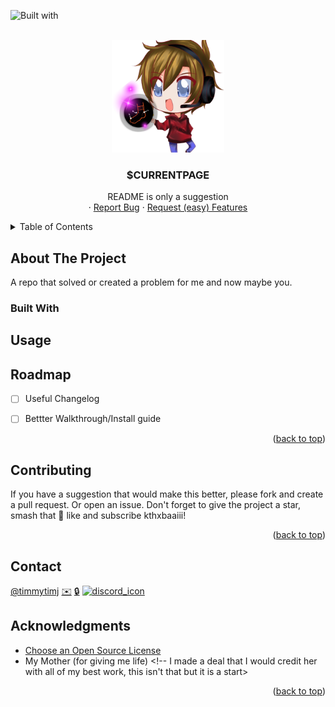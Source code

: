 <!-- Improved compatibility of back to top link: See: https://github.com/timmytimj/$CURRENTPAGE/pull/73 -->
<a name="readme-top"></a>


<!--
[![Contributors][contributors-shield]][contributors-url]
[![Forks][forks-shield]][forks-url]
[![Stargazers][stars-shield]][stars-url] 
[![Issues][issues-shield]][issues-url] 
[![MIT License][license-shield]][license-url] -->

![Built with](https://img.shields.io/badge/Built%20with-no%20real%20care-blue)


<!-- PROJECT LOGO -->
<br />
<div align="center">
  <a href="#">
    <img src="https://github.com/timmytimj/readme-timplate/blob/master/images/sock%20analyst.png?raw=true" alt="Logo" width="180" height="180">
  </a>

  <h3 align="center">$CURRENTPAGE</h3>

  <p align="center">
    README is only a suggestion
    <br />
 <!--   <a href="/timmytimj/$CURRENTPAGE/wiki""><strong>More docs maybe on the wiki »</strong></a>
    <br />
    <br />
    <a href="$DEMOLINK">View Demo</a> -->
    ·
    <a href="/timmytimj/$CURRENTPAGE/issues">Report Bug</a>
    ·
    <a href="/timmytimj/$CURRENTPAGE/issues">Request (easy) Features</a>
  </p>
</div>



<!-- TABLE OF CONTENTS -->
<details>
  <summary>Table of Contents</summary>
  <ol>
    <li>
      <a href="#about-the-project">About</a>
      <ul>
        <li><a href="#built-with">Powered By</a></li>
      </ul>
    </li>
    <li>
      <a href="#getting-started">Getting Started</a>
      <ul>
        <li><a href="#prerequisites">Prerequisites</a></li>
        <li><a href="#installation">Installation</a></li>
      </ul>
    </li>
    <li><a href="#usage">Usage</a></li>
    <li><a href="#roadmap">Roadmap</a></li>
    <li><a href="#contributing">Contributing</a></li>
    <li><a href="#license">License</a></li>
    <li><a href="#contact">Contact</a></li>
    <li><a href="#acknowledgments">Acknowledgments</a></li>
  </ol>
</details>



<!-- ABOUT THE PROJECT -->
## About The Project

<!-- [![Product Name Screen Shot][product-screenshot]](https://example.com) -->

A repo that solved or created a problem for me and now maybe you.




### Built With

<!-- * [![Next][Next.js]][Next-url]
* [![React][React.js]][React-url]
* [![Vue][Vue.js]][Vue-url]
* [![Angular][Angular.io]][Angular-url]
* [![Svelte][Svelte.dev]][Svelte-url]
* [![Laravel][Laravel.com]][Laravel-url]
* [![Bootstrap][Bootstrap.com]][Bootstrap-url]
* [![JQuery][JQuery.com]][JQuery-url]
-->





## Usage





<!-- ROADMAP -->
## Roadmap

- [ ] Useful Changelog
- [ ] Bettter Walkthrough/Install guide


<p align="right">(<a href="#readme-top">back to top</a>)</p>



<!-- CONTRIBUTING -->
## Contributing


If you have a suggestion that would make this better, please fork and  create a pull request. Or open an issue.
Don't forget to give the project a star, smash that 🔕 like and subscribe kthxbaaiii!



<p align="right">(<a href="#readme-top">back to top</a>)</p>



<!-- CONTACT -->
## Contact

[@timmytimj](https://twitter.com/timmytimj)   [✉️](tim@timmytimj.com)   [🔒](https://keybase.io/timmytimj)   <a href="https://onbydefault.com/"><img src="https://cdn3.emoji.gg/emojis/9430-discord-icon.png" width="16px" height="18px" alt="discord_icon"></a> 
 






<!-- ACKNOWLEDGMENTS -->
## Acknowledgments


* [Choose an Open Source License](https://choosealicense.com)
* My Mother (for giving me life) <!-- I made a deal that I would credit her with all of my best work, this isn't that but it is a start>


<p align="right">(<a href="#readme-top">back to top</a>)</p>



<!-- MARKDOWN LINKS & IMAGES -->
<!-- https://www.markdownguide.org/basic-syntax/#reference-style-links -->
[discord-link]: https://onbydefault.com/
[discord-logo]: https://cdn3.emoji.gg/emojis/9430-discord-icon.png?width=25&height=25
[contributors-shield]: https://img.shields.io/github/contributors/timmytimj/$CURRENTPAGE.svg?style=for-the-badge
[contributors-url]: https://github.com/timmytimj/$CURRENTPAGE/graphs/contributors
[forks-shield]: https://img.shields.io/github/forks/timmytimj/$CURRENTPAGE.svg?style=for-the-badge
[forks-url]: https://github.com/timmytimj/$CURRENTPAGE/network/members
[stars-shield]: https://img.shields.io/github/stars/timmytimj/$CURRENTPAGE.svg?style=for-the-badge
[stars-url]: https://github.com/timmytimj/$CURRENTPAGE/stargazers
[issues-shield]: https://img.shields.io/github/issues/timmytimj/$CURRENTPAGE.svg?style=for-the-badge
[issues-url]: https://github.com/timmytimj/$CURRENTPAGE/issues
[license-shield]: https://img.shields.io/github/license/timmytimj/$CURRENTPAGE.svg?style=for-the-badge
[license-url]: a
[linkedin-shield]: https://img.shields.io/badge/-LinkedIn-black.svg?style=for-the-badge&logo=linkedin&colorB=555
[linkedin-url]: https://www.linkedin.com/in/timothy-johnston-eea/
[product-screenshot]: images/screenshot.png
[Next.js]: https://img.shields.io/badge/next.js-000000?style=for-the-badge&logo=nextdotjs&logoColor=white
[Next-url]: https://nextjs.org/
[React.js]: https://img.shields.io/badge/React-20232A?style=for-the-badge&logo=react&logoColor=61DAFB
[React-url]: https://reactjs.org/
[Vue.js]: https://img.shields.io/badge/Vue.js-35495E?style=for-the-badge&logo=vuedotjs&logoColor=4FC08D
[Vue-url]: https://vuejs.org/
[Angular.io]: https://img.shields.io/badge/Angular-DD0031?style=for-the-badge&logo=angular&logoColor=white
[Angular-url]: https://angular.io/
[Svelte.dev]: https://img.shields.io/badge/Svelte-4A4A55?style=for-the-badge&logo=svelte&logoColor=FF3E00
[Svelte-url]: https://svelte.dev/
[Laravel.com]: https://img.shields.io/badge/Laravel-FF2D20?style=for-the-badge&logo=laravel&logoColor=white
[Laravel-url]: https://laravel.com
[Bootstrap.com]: https://img.shields.io/badge/Bootstrap-563D7C?style=for-the-badge&logo=bootstrap&logoColor=white
[Bootstrap-url]: https://getbootstrap.com
[JQuery.com]: https://img.shields.io/badge/jQuery-0769AD?style=for-the-badge&logo=jquery&logoColor=white
[JQuery-url]: https://jquery.com 
